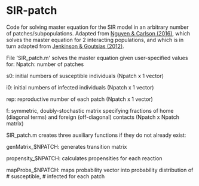 # SIR-patch

Code for solving master equation for the SIR model in an arbitrary number of patches/subpopulations.
Adapted from [Nguyen & Carlson (2016)](https://journals.plos.org/plosone/article?id=10.1371/journal.pone.0152950), which solves the master equation for 2 interacting populations, and which is in turn adapted from [Jenkinson & Goutsias (2012)](https://journals.plos.org/plosone/article?id=10.1371/journal.pone.0036160).


File 'SIR_patch.m' solves the master equation given user-specified values for:
Npatch: number of patches

s0: initial numbers of susceptible individuals (Npatch x 1 vector)

i0: initial numbers of infected individuals (Npatch x 1 vector)

rep: reproductive number of each patch (Npatch x 1 vector)

f: symmetric, doubly-stochastic matrix specifying fractions of home (diagonal terms) and foreign (off-diagonal) contacts (Npatch x Npatch matrix)


SIR_patch.m creates three auxiliary functions if they do not already exist:

genMatrix_$NPATCH: generates transition matrix

propensity_$NPATCH: calculates propensities for each reaction

mapProbs_$NPATCH: maps probability vector into probability distribution of # susceptible, # infected for each patch